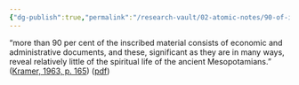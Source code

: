 ```yaml
---
{"dg-publish":true,"permalink":"/research-vault/02-atomic-notes/90-of-inscribed-artifacts-from-ancient-sumer-are-administrative-or-economic-documents/"}
---
```


“more than 90 per cent of the inscribed material consists of economic and administrative documents, and these, significant as they are in many ways, reveal relatively little of the spiritual life of the ancient Mesopotamians.” ([Kramer, 1963, p. 165](zotero://select/library/items/TI24BNVH)) ([pdf](zotero://open-pdf/library/items/EY8R4485?page=165&annotation=DFJE6MYN))